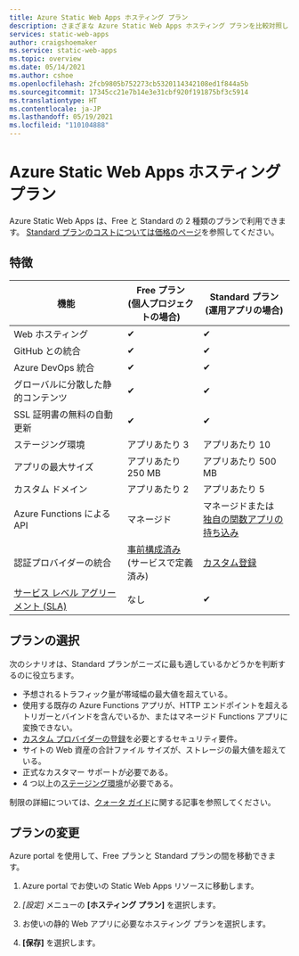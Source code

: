 ```yaml
---
title: Azure Static Web Apps ホスティング プラン
description: さまざまな Azure Static Web Apps ホスティング プランを比較対照します。
services: static-web-apps
author: craigshoemaker
ms.service: static-web-apps
ms.topic: overview
ms.date: 05/14/2021
ms.author: cshoe
ms.openlocfilehash: 2fcb9805b752273cb5320114342108ed1f844a5b
ms.sourcegitcommit: 17345cc21e7b14e3e31cbf920f191875bf3c5914
ms.translationtype: HT
ms.contentlocale: ja-JP
ms.lasthandoff: 05/19/2021
ms.locfileid: "110104888"
---
```

# <a name="azure-static-web-apps-hosting-plans"></a>Azure Static Web Apps ホスティング プラン

Azure Static Web Apps は、Free と Standard の 2 種類のプランで利用できます。 [Standard プランのコストについては価格のページ](https://azure.microsoft.com/pricing/details/app-service/static/)を参照してください。

## <a name="features"></a>特徴

| 機能 | Free プラン <br> (個人プロジェクトの場合) | Standard プラン <br> (運用アプリの場合) |
| --- | --- | --- |
| Web ホスティング | ✔ | ✔ |
| GitHub との統合 | ✔ | ✔ |
| Azure DevOps 統合 | ✔ | ✔ |
| グローバルに分散した静的コンテンツ | ✔ | ✔ |
| SSL 証明書の無料の自動更新 | ✔ | ✔ |
| ステージング環境 | アプリあたり 3 | アプリあたり 10 |
| アプリの最大サイズ | アプリあたり 250 MB | アプリあたり 500 MB |
| カスタム ドメイン | アプリあたり 2 | アプリあたり 5 |
| Azure Functions による API | マネージド | マネージドまたは<br>[独自の関数アプリの持ち込み](functions-bring-your-own.md) |
| 認証プロバイダーの統合 | [事前構成済み](authentication-authorization.md)<br>(サービスで定義済み) | [カスタム登録](authentication-custom.md) |
| [サービス レベル アグリーメント (SLA)](https://azure.microsoft.com/support/legal/sla/app-service-static/v1_0/) | なし  | ✔ |

## <a name="selecting-a-plan"></a>プランの選択

次のシナリオは、Standard プランがニーズに最も適しているかどうかを判断するのに役立ちます。

- 予想されるトラフィック量が帯域幅の最大値を超えている。
- 使用する既存の Azure Functions アプリが、HTTP エンドポイントを超えるトリガーとバインドを含んでいるか、またはマネージド Functions アプリに変換できない。
- [カスタム プロバイダーの登録](authentication-custom.md)を必要とするセキュリティ要件。
- サイトの Web 資産の合計ファイル サイズが、ストレージの最大値を超えている。
- 正式なカスタマー サポートが必要である。
- 4 つ以上の[ステージング環境](review-publish-pull-requests.md)が必要である。

制限の詳細については、[クォータ ガイド](quotas.md)に関する記事を参照してください。

## <a name="changing-plans"></a>プランの変更

Azure portal を使用して、Free プランと Standard プランの間を移動できます。

1. Azure portal でお使いの Static Web Apps リソースに移動します。

1. _[設定]_ メニューの **[ホスティング プラン]** を選択します。

1. お使いの静的 Web アプリに必要なホスティング プランを選択します。

1. **[保存]** を選択します。
